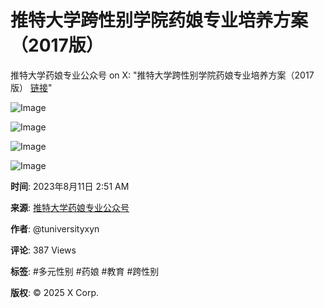# 推特大学跨性别学院药娘专业培养方案（2017版）

推特大学药娘专业公众号 on X: "推特大学跨性别学院药娘专业培养方案（2017版） [链接](https://t.co/GZHCVut6mK)"

![Image](https://pbs.twimg.com/media/F3N9Glza0AAzIJ_?format=png&name=small)

![Image](https://pbs.twimg.com/media/F3N9GlsbgAElT_t?format=png&name=small)

![Image](https://pbs.twimg.com/media/F3N9Glra0AAEcji?format=png&name=small)

![Image](https://pbs.twimg.com/media/F3N9GlsbgAAYj_S?format=png&name=small)

**时间**: 2023年8月11日 2:51 AM

**来源**: [推特大学药娘专业公众号](https://x.com/tuniversityxyn)

**作者**: @tuniversityxyn

**评论**: 387 Views

**标签**: #多元性别 #药娘 #教育 #跨性别

**版权**: © 2025 X Corp.
<!-- tcd_original_link https://twitter.com/tuniversityxyn/status/1689831867892240384 -->
